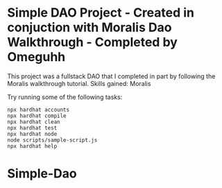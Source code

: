 # Simple DAO Project - Created in conjuction with Moralis Dao Walkthrough - Completed by Omeguhh

This project was a fullstack DAO that I completed in part by following the Moralis walkthrough tutorial. Skills gained: Moralis

Try running some of the following tasks:

```shell
npx hardhat accounts
npx hardhat compile
npx hardhat clean
npx hardhat test
npx hardhat node
node scripts/sample-script.js
npx hardhat help
```
# Simple-Dao
